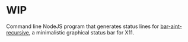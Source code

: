 # WIP

Command line NodeJS program that generates status lines for
[bar-aint-recursive](https://github.com/LemonBoy/bar), a minimalistic graphical
status bar for X11.
